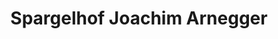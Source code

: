 ---
title: "Spargelhof Joachim Arnegger"
url: /ravensburg/spargelhof-joachim-arnegger/
shop: Gemüse & Obst
---